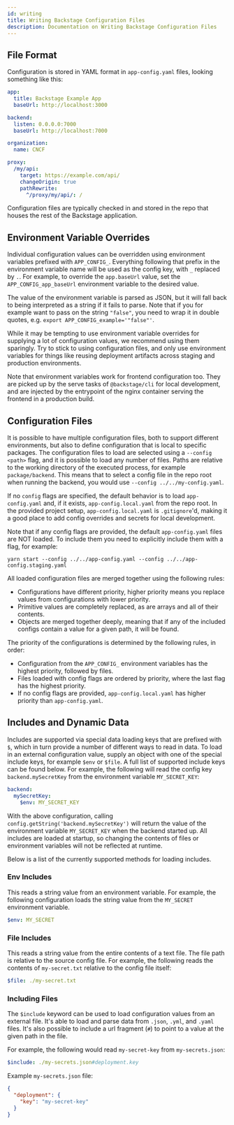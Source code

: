 ```yaml
---
id: writing
title: Writing Backstage Configuration Files
description: Documentation on Writing Backstage Configuration Files
---
```


## File Format

Configuration is stored in YAML format in `app-config.yaml` files, looking
something like this:

```yaml
app:
  title: Backstage Example App
  baseUrl: http://localhost:3000

backend:
  listen: 0.0.0.0:7000
  baseUrl: http://localhost:7000

organization:
  name: CNCF

proxy:
  /my/api:
    target: https://example.com/api/
    changeOrigin: true
    pathRewrite:
      ^/proxy/my/api/: /
```

Configuration files are typically checked in and stored in the repo that houses
the rest of the Backstage application.

## Environment Variable Overrides

Individual configuration values can be overridden using environment variables
prefixed with `APP_CONFIG_`. Everything following that prefix in the environment
variable name will be used as the config key, with `_` replaced by `.`. For
example, to override the `app.baseUrl` value, set the `APP_CONFIG_app_baseUrl`
environment variable to the desired value.

The value of the environment variable is parsed as JSON, but it will fall back
to being interpreted as a string if it fails to parse. Note that if you for
example want to pass on the string `"false"`, you need to wrap it in double
quotes, e.g. `export APP_CONFIG_example='"false"'`.

While it may be tempting to use environment variable overrides for supplying a
lot of configuration values, we recommend using them sparingly. Try to stick to
using configuration files, and only use environment variables for things like
reusing deployment artifacts across staging and production environments.

Note that environment variables work for frontend configuration too. They are
picked up by the serve tasks of `@backstage/cli` for local development, and are
injected by the entrypoint of the nginx container serving the frontend in a
production build.

## Configuration Files

It is possible to have multiple configuration files, both to support different
environments, but also to define configuration that is local to specific
packages. The configuration files to load are selected using a `--config <path>`
flag, and it is possible to load any number of files. Paths are relative to the
working directory of the executed process, for example `package/backend`. This
means that to select a config file in the repo root when running the backend,
you would use `--config ../../my-config.yaml`.

If no `config` flags are specified, the default behavior is to load
`app-config.yaml` and, if it exists, `app-config.local.yaml` from the repo root.
In the provided project setup, `app-config.local.yaml` is `.gitignore`'d, making
it a good place to add config overrides and secrets for local development.

Note that if any config flags are provided, the default `app-config.yaml` files
are NOT loaded. To include them you need to explicitly include them with a flag,
for example:

```shell
yarn start --config ../../app-config.yaml --config ../../app-config.staging.yaml
```

All loaded configuration files are merged together using the following rules:

- Configurations have different priority, higher priority means you replace
  values from configurations with lower priority.
- Primitive values are completely replaced, as are arrays and all of their
  contents.
- Objects are merged together deeply, meaning that if any of the included
  configs contain a value for a given path, it will be found.

The priority of the configurations is determined by the following rules, in
order:

- Configuration from the `APP_CONFIG_` environment variables has the highest
  priority, followed by files.
- Files loaded with config flags are ordered by priority, where the last flag
  has the highest priority.
- If no config flags are provided, `app-config.local.yaml` has higher priority
  than `app-config.yaml`.

## Includes and Dynamic Data

Includes are supported via special data loading keys that are prefixed with `$`,
which in turn provide a number of different ways to read in data. To load in an
external configuration value, supply an object with one of the special include
keys, for example `$env` or `$file`. A full list of supported include keys can
be found below. For example, the following will read the config key
`backend.mySecretKey` from the environment variable `MY_SECRET_KEY`:

```yaml
backend:
  mySecretKey:
    $env: MY_SECRET_KEY
```

With the above configuration, calling `config.getString('backend.mySecretKey')`
will return the value of the environment variable `MY_SECRET_KEY` when the
backend started up. All includes are loaded at startup, so changing the contents
of files or environment variables will not be reflected at runtime.

Below is a list of the currently supported methods for loading includes.

### Env Includes

This reads a string value from an environment variable. For example, the
following configuration loads the string value from the `MY_SECRET` environment
variable.

```yaml
$env: MY_SECRET
```

### File Includes

This reads a string value from the entire contents of a text file. The file path
is relative to the source config file. For example, the following reads the
contents of `my-secret.txt` relative to the config file itself:

```yaml
$file: ./my-secret.txt
```

### Including Files

The `$include` keyword can be used to load configuration values from an external
file. It's able to load and parse data from `.json`, `.yml`, and `.yaml` files.
It's also possible to include a url fragment (`#`) to point to a value at the
given path in the file.

For example, the following would read `my-secret-key` from `my-secrets.json`:

```yaml
$include: ./my-secrets.json#deployment.key
```

Example `my-secrets.json` file:

```json
{
  "deployment": {
    "key": "my-secret-key"
  }
}
```
